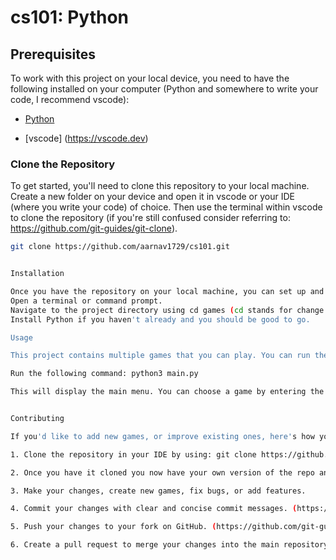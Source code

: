 # cs101: Python

## Prerequisites

To work with this project on your local device, you need to have the following installed on your computer (Python and somewhere to write your code, I recommend vscode):

- [Python](https://www.python.org/downloads/)

- [vscode] (https://vscode.dev)


### Clone the Repository

To get started, you'll need to clone this repository to your local machine. Create a new folder on your device and open it in vscode or your IDE (where you write your code) of choice. Then use the terminal within vscode to clone the repository (if you're still confused consider referring to: https://github.com/git-guides/git-clone). 

```bash
git clone https://github.com/aarnav1729/cs101.git


Installation

Once you have the repository on your local machine, you can set up and run the games. Follow these steps:
Open a terminal or command prompt.
Navigate to the project directory using cd games (cd stands for change directory).
Install Python if you haven't already and you should be good to go.

Usage

This project contains multiple games that you can play. You can run the games from the command line or terminal. These games can be accessed using the Main Menu. To access it, naivagte to your terminal, in your terminal, navigate to the project directory (if you're not already there).

Run the following command: python3 main.py

This will display the main menu. You can choose a game by entering the corresponding number.


Contributing

If you'd like to add new games, or improve existing ones, here's how you can do it:

1. Clone the repository in your IDE by using: git clone https://github.com/aarnav1729/cs101.git

2. Once you have it cloned you now have your own version of the repo and can make changes!

3. Make your changes, create new games, fix bugs, or add features.

4. Commit your changes with clear and concise commit messages. (https://github.com/git-guides/git-commit)

5. Push your changes to your fork on GitHub. (https://github.com/git-guides/git-push)

6. Create a pull request to merge your changes into the main repository. (https://github.com/git-guides/git-pull)
